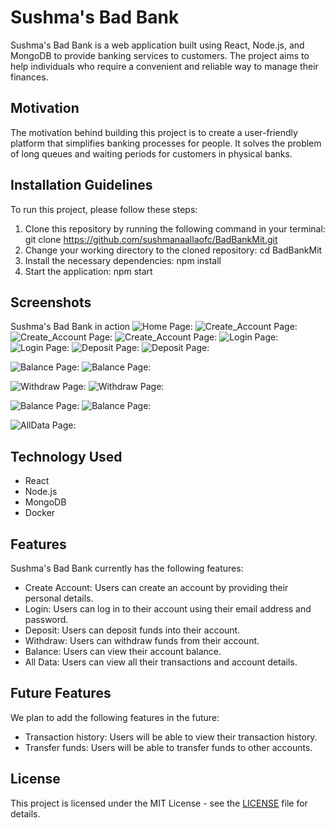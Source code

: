 # Sushma's Bad Bank

Sushma's Bad Bank is a web application built using React, Node.js, and MongoDB to provide banking services to customers. The project aims to help individuals who require a convenient and reliable way to manage their finances.

## Motivation

The motivation behind building this project is to create a user-friendly platform that simplifies banking processes for people. It solves the problem of long queues and waiting periods for customers in physical banks.

## Installation Guidelines

To run this project, please follow these steps:

1. Clone this repository by running the following command in your terminal:
    git clone https://github.com/sushmanaallaofc/BadBankMit.git
2. Change your working directory to the cloned repository:
    cd BadBankMit
3. Install the necessary dependencies:
    npm install
4. Start the application:
    npm start

## Screenshots

Sushma's Bad Bank in action
![Home Page:](Screenshot%20(6).png)
![Create_Account Page:](Screenshot%20(7).png)
![Create_Account Page:](Screenshot%20(8).png)
![Create_Account Page:](Screenshot%20(9).png)
![Login Page:](Screenshot%20(10).png)
![Login Page:](Screenshot%20(11).png)
![Deposit Page:](Screenshot%20(12).png)
![Deposit Page:](Screenshot%20(13).png)

![Balance Page:](Screenshot%20(14).png)
![Balance Page:](Screenshot%20(15).png)

![Withdraw Page:](Screenshot%20(16).png)
![Withdraw Page:](Screenshot%20(17).png)

![Balance Page:](Screenshot%20(18).png)
![Balance Page:](Screenshot%20(19).png)

![AllData Page:](Screenshot%20(20).png)



## Technology Used

- React
- Node.js
- MongoDB
- Docker

## Features

Sushma's Bad Bank currently has the following features:

- Create Account: Users can create an account by providing their personal details.
- Login: Users can log in to their account using their email address and password.
- Deposit: Users can deposit funds into their account.
- Withdraw: Users can withdraw funds from their account.
- Balance: Users can view their account balance.
- All Data: Users can view all their transactions and account details.

## Future Features

We plan to add the following features in the future:

- Transaction history: Users will be able to view their transaction history.
- Transfer funds: Users will be able to transfer funds to other accounts.

## License

This project is licensed under the MIT License - see the [LICENSE](LICENSE) file for details.
